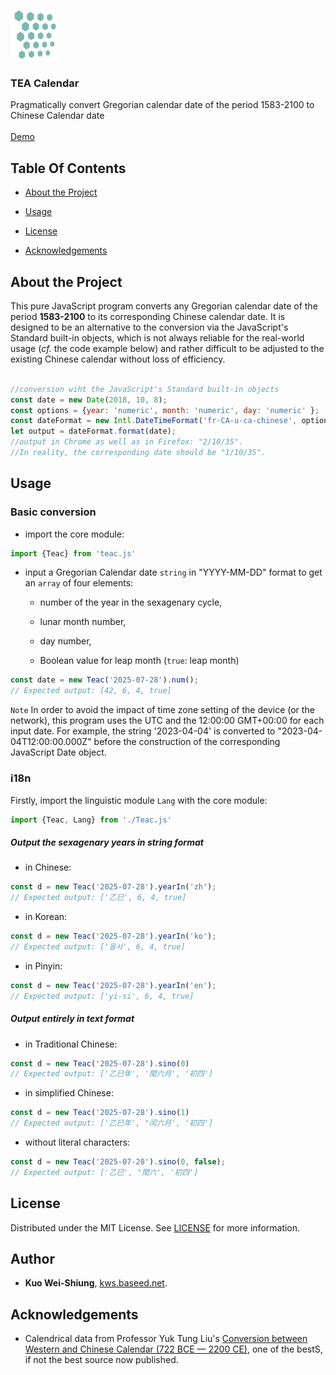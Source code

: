 <br/>
<p text-align="center">
  <a href="banner.png">
    <img src="banner.png" alt="Logo" width="80" height="80">
  </a>
</p>
<h3 text-align="center">TEA Calendar</h3>

<p text-align="center">
    Pragmatically convert Gregorian calendar date of the period 1583-2100 to Chinese Calendar date
        <br/>
    <br/>
<a href="https://codepen.io/kws/pen/KKrjrEy">Demo</a>
  <br/>
</p>

## Table Of Contents

- [About the Project](#about-the-project)

- [Usage](#usage)

- [License](#license)

- [Acknowledgements](#acknowledgements)

## About the Project

This pure JavaScript program converts any Gregorian calendar date of the period **1583-2100** to its corresponding Chinese calendar date. It is designed to be an alternative to the conversion via the JavaScript's Standard built-in objects, which is not always reliable for the real-world usage (*cf.* the code example below) and rather difficult to be adjusted to the existing Chinese calendar without loss of efficiency.  

```js

//conversion wiht the JavaScript's Standard built-in objects
const date = new Date(2018, 10, 8);
const options = {year: 'numeric', month: 'numeric', day: 'numeric' };
const dateFormat = new Intl.DateTimeFormat('fr-CA-u-ca-chinese', options);
let output = dateFormat.format(date);
//output in Chrome as well as in Firefox: "2/10/35".
//In reality, the corresponding date should be "1/10/35".
```



## Usage

### Basic conversion

* import the core module:

```js
import {Teac} from 'teac.js'
```

- input a Gregorian Calendar date `string` in "YYYY-MM-DD" format to get an `array` of four elements:
  
  - number of the year in the sexagenary cycle,
  
  - lunar month number,
  
  - day number,
  
  - Boolean value for leap month (`true`: leap month)

```js
const date = new Teac('2025-07-28').num();
// Expected output: [42, 6, 4, true] 
```

`Note` In order to avoid the impact of time zone setting of the device (or the network), this program uses the UTC and the 12:00:00 GMT+00:00 for each input date. For example, the string '2023-04-04'  is converted to "2023-04-04T12:00:00.000Z" before the construction of the corresponding JavaScript Date object.

### i18n

Firstly, import the linguistic module `Lang` with the core module:

```js
import {Teac, Lang} from './Teac.js'
```

##### Output the sexagenary years in string format

- in Chinese:

```js
const d = new Teac('2025-07-28').yearIn('zh');
// Expected output: ['乙巳', 6, 4, true] 
```

- in Korean:

```javascript
const d = new Teac('2025-07-28').yearIn('ko');
// Expected output: ['을사', 6, 4, true] 
```

- in Pinyin:

```javascript
const d = new Teac('2025-07-28').yearIn('en');
// Expected output: ['yi-si', 6, 4, true] 
```

##### Output entirely in text format

- in Traditional Chinese:

```js
const d = new Teac('2025-07-28').sino(0)
// Expected output: ['乙巳年', '閏六月', '初四'] 
```

- in simplified Chinese:

```js
const d = new Teac('2025-07-28').sino(1)
// Expected output: ['乙巳年', "闰六月', '初四']
```

- without literal characters:

```js
const d = new Teac('2025-07-28').sino(0, false);
// Expected output: ['乙巳', "閏六', '初四']
```

## License

Distributed under the MIT License. See [LICENSE](https://github.com/uranus-aqua/TEA-calendar/blob/f300bd40f286ecdec01896761ed3779f05a5ce0b/LICENSE) for more information.

## Author

* **Kuo Wei-Shiung**, [kws.baseed.net](http://kws.baseed.net).

## Acknowledgements

* Calendrical data from Professor Yuk Tung Liu's [Conversion between Western and Chinese Calendar (722 BCE — 2200 CE)](https://ytliu0.github.io/ChineseCalendar/index.html), one of the bestS, if not the best source now published.
